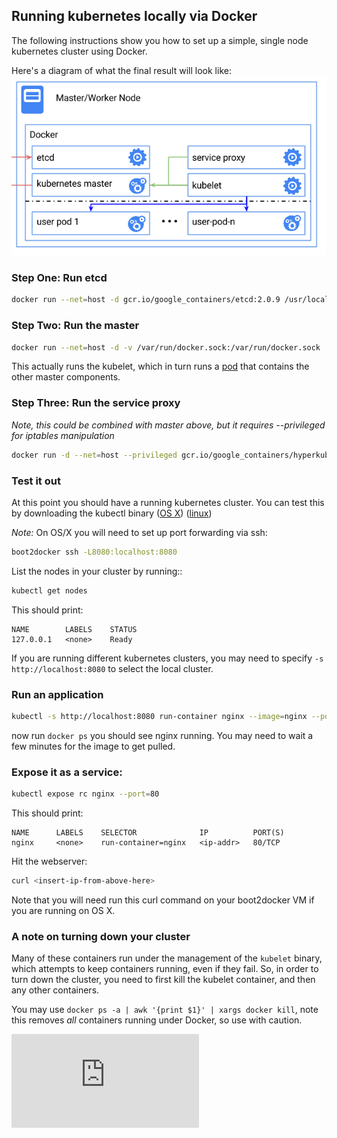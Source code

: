 ## Running kubernetes locally via Docker

The following instructions show you how to set up a simple, single node kubernetes cluster using Docker.

Here's a diagram of what the final result will look like:
![Kubernetes Single Node on Docker](k8s-singlenode-docker.png)

### Step One: Run etcd
```sh
docker run --net=host -d gcr.io/google_containers/etcd:2.0.9 /usr/local/bin/etcd --addr=127.0.0.1:4001 --bind-addr=0.0.0.0:4001 --data-dir=/var/etcd/data
```

### Step Two: Run the master
```sh
docker run --net=host -d -v /var/run/docker.sock:/var/run/docker.sock  gcr.io/google_containers/hyperkube:v0.17.0 /hyperkube kubelet --api_servers=http://localhost:8080 --v=2 --address=0.0.0.0 --enable_server --hostname_override=127.0.0.1 --config=/etc/kubernetes/manifests
```

This actually runs the kubelet, which in turn runs a [pod](http://docs.k8s.io/pods.md) that contains the other master components.

### Step Three: Run the service proxy
*Note, this could be combined with master above, but it requires --privileged for iptables manipulation*
```sh
docker run -d --net=host --privileged gcr.io/google_containers/hyperkube:v0.17.0 /hyperkube proxy --master=http://127.0.0.1:8080 --v=2
```

### Test it out
At this point you should have a running kubernetes cluster.  You can test this by downloading the kubectl 
binary
([OS X](https://storage.googleapis.com/kubernetes-release/release/v0.17.0/bin/darwin/amd64/kubectl))
([linux](https://storage.googleapis.com/kubernetes-release/release/v0.17.0/bin/linux/amd64/kubectl))

*Note:*
On OS/X you will need to set up port forwarding via ssh:
```sh
boot2docker ssh -L8080:localhost:8080
```

List the nodes in your cluster by running::

```sh
kubectl get nodes
```

This should print:
```
NAME        LABELS    STATUS
127.0.0.1   <none>    Ready
```

If you are running different kubernetes clusters, you may need to specify ```-s http://localhost:8080``` to select the local cluster.

### Run an application
```sh
kubectl -s http://localhost:8080 run-container nginx --image=nginx --port=80
```

now run ```docker ps``` you should see nginx running.  You may need to wait a few minutes for the image to get pulled.

### Expose it as a service:
```sh
kubectl expose rc nginx --port=80
```

This should print:
```
NAME      LABELS    SELECTOR              IP          PORT(S)
nginx     <none>    run-container=nginx   <ip-addr>   80/TCP
```

Hit the webserver:
```sh
curl <insert-ip-from-above-here>
```

Note that you will need run this curl command on your boot2docker VM if you are running on OS X.

### A note on turning down your cluster
Many of these containers run under the management of the ```kubelet``` binary, which attempts to keep containers running, even if they fail.  So, in order to turn down
the cluster, you need to first kill the kubelet container, and then any other containers.

You may use ```docker ps -a | awk '{print $1}' | xargs docker kill```, note this removes _all_ containers running under Docker, so use with caution.


[![Analytics](https://kubernetes-site.appspot.com/UA-36037335-10/GitHub/docs/getting-started-guides/docker.md?pixel)]()
